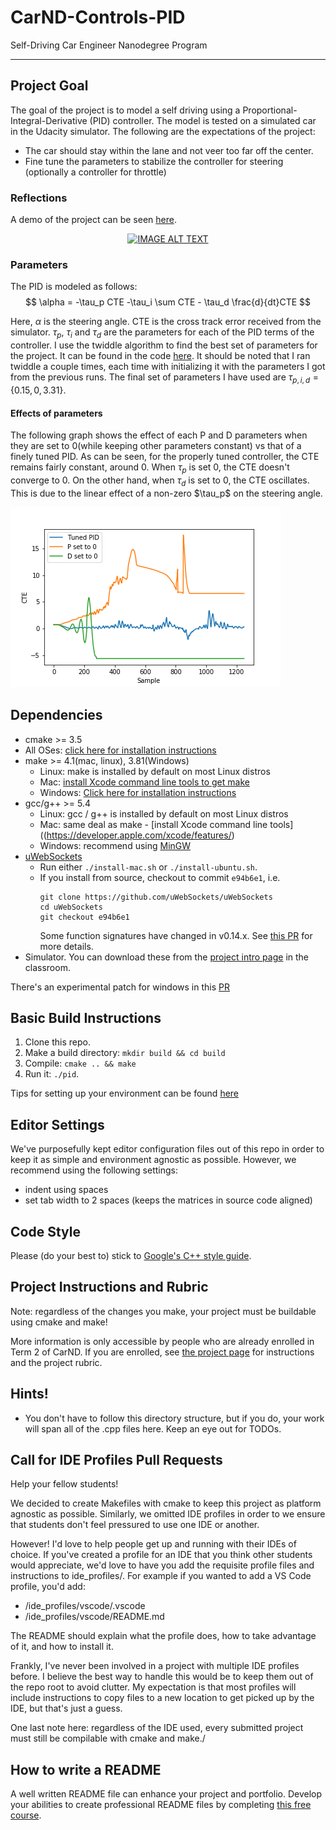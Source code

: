 # CarND-Controls-PID
Self-Driving Car Engineer Nanodegree Program

---

## Project Goal

The goal of the project is to model a self driving using a Proportional-Integral-Derivative (PID) controller. The model is tested on a simulated car in the Udacity simulator. The following are the expectations of the project:

- The car should stay within the lane and not veer too far off the center.
- Fine tune the parameters to stabilize the controller for steering (optionally a controller for throttle)

### Reflections

A demo of the project can be seen [here](https://www.youtube.com/watch?v=rmgkuRVAnF4).

<div align="center">
  <a href="https://www.youtube.com/watch?v=rmgkuRVAnF4"><img src="https://img.youtube.com/vi/rmgkuRVAnF4/0.jpg" alt="IMAGE ALT TEXT"></a>
</div> 

### Parameters

The PID is modeled as follows:
$$
\alpha = -\tau_p CTE -\tau_i \sum CTE - \tau_d \frac{d}{dt}CTE
$$


Here, $\alpha$ is the steering angle. CTE is the cross track error received from the simulator. $\tau_p$, $\tau_i$ and $\tau_d$ are the parameters for each of the PID terms of the controller. I use the twiddle algorithm to find the best set of parameters for the project. It can be found in the code [here](src/main.cpp#L257). It should be noted that I ran twiddle a couple times, each time with initializing it with the parameters I got from the previous runs. The final set of parameters I have used are $\tau_{p,i,d} = \{0.15, 0, 3.31\}$.

#### Effects of parameters

The following graph shows the effect of each P and D parameters when they are set to 0(while keeping other parameters constant) vs that of a finely tuned PID. As can be seen, for the properly tuned controller, the CTE remains fairly constant, around 0. When $\tau_p$ is set 0, the CTE doesn't converge to 0. On the other hand, when $\tau_d$ is set to 0, the CTE oscillates. This is due to the linear effect of a non-zero \$\tau_p$ on the steering angle.

![Plot](plot.png)

## Dependencies

* cmake >= 3.5
 * All OSes: [click here for installation instructions](https://cmake.org/install/)
* make >= 4.1(mac, linux), 3.81(Windows)
  * Linux: make is installed by default on most Linux distros
  * Mac: [install Xcode command line tools to get make](https://developer.apple.com/xcode/features/)
  * Windows: [Click here for installation instructions](http://gnuwin32.sourceforge.net/packages/make.htm)
* gcc/g++ >= 5.4
  * Linux: gcc / g++ is installed by default on most Linux distros
  * Mac: same deal as make - [install Xcode command line tools]((https://developer.apple.com/xcode/features/)
  * Windows: recommend using [MinGW](http://www.mingw.org/)
* [uWebSockets](https://github.com/uWebSockets/uWebSockets)
  * Run either `./install-mac.sh` or `./install-ubuntu.sh`.
  * If you install from source, checkout to commit `e94b6e1`, i.e.
    ```
    git clone https://github.com/uWebSockets/uWebSockets 
    cd uWebSockets
    git checkout e94b6e1
    ```
    Some function signatures have changed in v0.14.x. See [this PR](https://github.com/udacity/CarND-MPC-Project/pull/3) for more details.
* Simulator. You can download these from the [project intro page](https://github.com/udacity/self-driving-car-sim/releases) in the classroom.

There's an experimental patch for windows in this [PR](https://github.com/udacity/CarND-PID-Control-Project/pull/3)

## Basic Build Instructions

1. Clone this repo.
2. Make a build directory: `mkdir build && cd build`
3. Compile: `cmake .. && make`
4. Run it: `./pid`. 

Tips for setting up your environment can be found [here](https://classroom.udacity.com/nanodegrees/nd013/parts/40f38239-66b6-46ec-ae68-03afd8a601c8/modules/0949fca6-b379-42af-a919-ee50aa304e6a/lessons/f758c44c-5e40-4e01-93b5-1a82aa4e044f/concepts/23d376c7-0195-4276-bdf0-e02f1f3c665d)

## Editor Settings

We've purposefully kept editor configuration files out of this repo in order to
keep it as simple and environment agnostic as possible. However, we recommend
using the following settings:

* indent using spaces
* set tab width to 2 spaces (keeps the matrices in source code aligned)

## Code Style

Please (do your best to) stick to [Google's C++ style guide](https://google.github.io/styleguide/cppguide.html).

## Project Instructions and Rubric

Note: regardless of the changes you make, your project must be buildable using
cmake and make!

More information is only accessible by people who are already enrolled in Term 2
of CarND. If you are enrolled, see [the project page](https://classroom.udacity.com/nanodegrees/nd013/parts/40f38239-66b6-46ec-ae68-03afd8a601c8/modules/f1820894-8322-4bb3-81aa-b26b3c6dcbaf/lessons/e8235395-22dd-4b87-88e0-d108c5e5bbf4/concepts/6a4d8d42-6a04-4aa6-b284-1697c0fd6562)
for instructions and the project rubric.

## Hints!

* You don't have to follow this directory structure, but if you do, your work
  will span all of the .cpp files here. Keep an eye out for TODOs.

## Call for IDE Profiles Pull Requests

Help your fellow students!

We decided to create Makefiles with cmake to keep this project as platform
agnostic as possible. Similarly, we omitted IDE profiles in order to we ensure
that students don't feel pressured to use one IDE or another.

However! I'd love to help people get up and running with their IDEs of choice.
If you've created a profile for an IDE that you think other students would
appreciate, we'd love to have you add the requisite profile files and
instructions to ide_profiles/. For example if you wanted to add a VS Code
profile, you'd add:

* /ide_profiles/vscode/.vscode
* /ide_profiles/vscode/README.md

The README should explain what the profile does, how to take advantage of it,
and how to install it.

Frankly, I've never been involved in a project with multiple IDE profiles
before. I believe the best way to handle this would be to keep them out of the
repo root to avoid clutter. My expectation is that most profiles will include
instructions to copy files to a new location to get picked up by the IDE, but
that's just a guess.

One last note here: regardless of the IDE used, every submitted project must
still be compilable with cmake and make./

## How to write a README
A well written README file can enhance your project and portfolio.  Develop your abilities to create professional README files by completing [this free course](https://www.udacity.com/course/writing-readmes--ud777).

